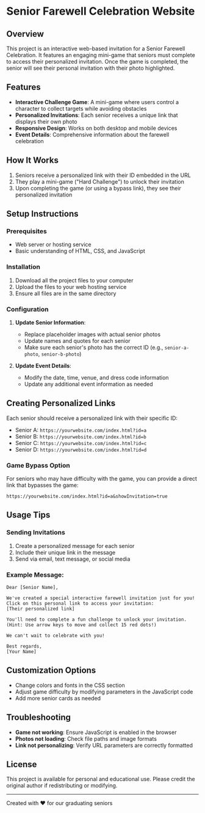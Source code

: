 # Senior Farewell Celebration Website

## Overview
This project is an interactive web-based invitation for a Senior Farewell Celebration. It features an engaging mini-game that seniors must complete to access their personalized invitation. Once the game is completed, the senior will see their personal invitation with their photo highlighted.

## Features
- **Interactive Challenge Game**: A mini-game where users control a character to collect targets while avoiding obstacles
- **Personalized Invitations**: Each senior receives a unique link that displays their own photo
- **Responsive Design**: Works on both desktop and mobile devices
- **Event Details**: Comprehensive information about the farewell celebration

## How It Works
1. Seniors receive a personalized link with their ID embedded in the URL
2. They play a mini-game ("Hard Challenge") to unlock their invitation
3. Upon completing the game (or using a bypass link), they see their personalized invitation

## Setup Instructions

### Prerequisites
- Web server or hosting service
- Basic understanding of HTML, CSS, and JavaScript

### Installation
1. Download all the project files to your computer
2. Upload the files to your web hosting service
3. Ensure all files are in the same directory

### Configuration
1. **Update Senior Information**:
   - Replace placeholder images with actual senior photos
   - Update names and quotes for each senior
   - Make sure each senior's photo has the correct ID (e.g., `senior-a-photo`, `senior-b-photo`)

2. **Update Event Details**:
   - Modify the date, time, venue, and dress code information
   - Update any additional event information as needed

## Creating Personalized Links
Each senior should receive a personalized link with their specific ID:

- Senior A: `https://yourwebsite.com/index.html?id=a`
- Senior B: `https://yourwebsite.com/index.html?id=b`
- Senior C: `https://yourwebsite.com/index.html?id=c`
- Senior D: `https://yourwebsite.com/index.html?id=d`

### Game Bypass Option
For seniors who may have difficulty with the game, you can provide a direct link that bypasses the game:

`https://yourwebsite.com/index.html?id=a&showInvitation=true`

## Usage Tips

### Sending Invitations
1. Create a personalized message for each senior
2. Include their unique link in the message
3. Send via email, text message, or social media

### Example Message:
```
Dear [Senior Name],

We've created a special interactive farewell invitation just for you!
Click on this personal link to access your invitation:
[Their personalized link]

You'll need to complete a fun challenge to unlock your invitation. 
(Hint: Use arrow keys to move and collect 15 red dots!)

We can't wait to celebrate with you!

Best regards,
[Your Name]
```

## Customization Options
- Change colors and fonts in the CSS section
- Adjust game difficulty by modifying parameters in the JavaScript code
- Add more senior cards as needed

## Troubleshooting
- **Game not working**: Ensure JavaScript is enabled in the browser
- **Photos not loading**: Check file paths and image formats
- **Link not personalizing**: Verify URL parameters are correctly formatted

## License
This project is available for personal and educational use. Please credit the original author if redistributing or modifying.

---

Created with ❤️ for our graduating seniors
